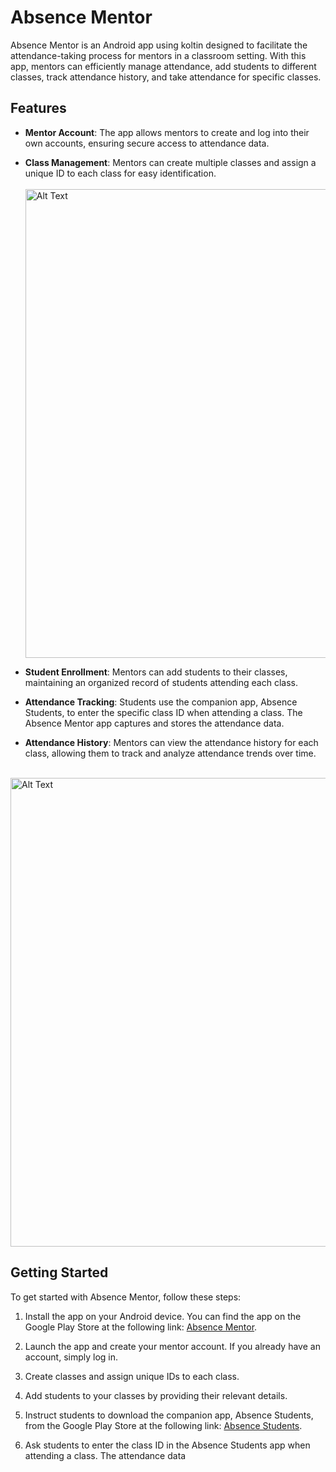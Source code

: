 # Absence Mentor

Absence Mentor is an Android app using koltin designed to facilitate the attendance-taking process for mentors in a classroom setting. With this app, mentors can efficiently manage attendance, add students to different classes, track attendance history, and take attendance for specific classes.

## Features

- **Mentor Account**: The app allows mentors to create and log into their own accounts, ensuring secure access to attendance data.

- **Class Management**: Mentors can create multiple classes and assign a unique ID to each class for easy identification. <br> <br>
<img src="https://github.com/abdelrahmanHamdyG/Absence-Mentor/assets/59124063/e07ccf83-d8a9-4ce2-a802-b43fdff7f867" alt="Alt Text" width="600" height="750" > <br>

- **Student Enrollment**: Mentors can add students to their classes, maintaining an organized record of students attending each class.

- **Attendance Tracking**: Students use the companion app, Absence Students, to enter the specific class ID when attending a class. The Absence Mentor app captures and stores the attendance data.

- **Attendance History**: Mentors can view the attendance history for each class, allowing them to track and analyze attendance trends over time.
<br>
<img src="https://github.com/abdelrahmanHamdyG/Absence-Mentor/assets/59124063/9cec8cc1-8862-41e8-b719-f1b84244aaf5" alt="Alt Text" width="600" height="750" >
<br>
 



## Getting Started

To get started with Absence Mentor, follow these steps:

1. Install the app on your Android device. You can find the app on the Google Play Store at the following link: [Absence Mentor](https://play.google.com/store/apps/details?id=com.abdelrahmanhamdy2.absencementor2).

2. Launch the app and create your mentor account. If you already have an account, simply log in.

3. Create classes and assign unique IDs to each class.

4. Add students to your classes by providing their relevant details.

5. Instruct students to download the companion app, Absence Students, from the Google Play Store at the following link: [Absence Students](https://play.google.com/store/apps/details?id=com.abdelrahmanhamdy2.absencestudents).

6. Ask students to enter the class ID in the Absence Students app when attending a class. The attendance data
